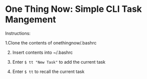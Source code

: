 One Thing Now: Simple CLI Task Mangement
==============

Instructions:


1.Clone the contents of onethingnow/.bashrc

2. Insert contents into ~/.bashrc

3. Enter `$ tt "New Task"` to add the current task

4. Enter `$ tt` to recall the current task